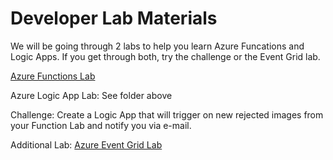 # Developer Lab Materials
We will be going through 2 labs to help you learn Azure Funcations and Logic Apps. If you get through both, try the challenge or the Event Grid lab.

[Azure Functions Lab](https://github.com/Microsoft/TechnicalCommunityContent/tree/master/Cloud%20Computing/Azure%20Functions/Session%202%20-%20Hands%20On)

Azure Logic App Lab: See folder above

Challenge: Create a Logic App that will trigger on new rejected images from your Function Lab and notify you via e-mail.

Additional Lab:
[Azure Event Grid Lab](https://docs.microsoft.com/en-us/azure/event-grid/monitor-virtual-machine-changes-event-grid-logic-app)
